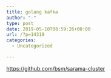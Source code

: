 ```yaml
---
title: golang kafka
author: "-"
type: post
date: 2019-05-10T08:59:26+00:00
url: /?p=14319
categories:
  - Uncategorized

---
```

https://github.com/bsm/sarama-cluster